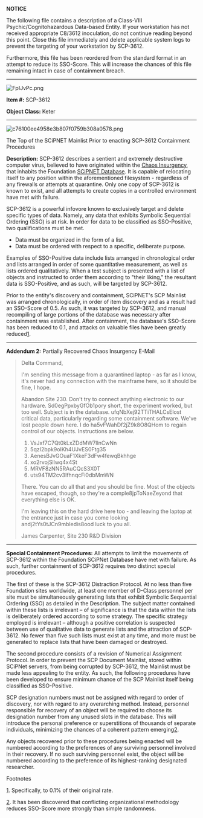 **NOTICE**

The following file contains a description of a Class-VIII Psychic/Cognitohazardous Data-based Entity. If your workstation has not received appropriate C8/3612 inoculation, do not continue reading beyond this point. Close this file immediately and delete applicable system logs to prevent the targeting of your workstation by SCP-3612.

Furthermore, this file has been reordered from the standard format in an attempt to reduce its SSO-Score. This will increase the chances of this file remaining intact in case of containment breach.

* * *

![FpIJvPc.png](http://i.imgur.com/FpIJvPc.png)

**Item #:** SCP-3612

**Object Class:** Keter

  

* * *

![c76100ee4958e3b807f0759b308a0578.png](https://i.gyazo.com/c76100ee4958e3b807f0759b308a0578.png)

The Top of the SCiPNET Mainlist Prior to enacting SCP-3612 Containment Procedures

**Description:** SCP-3612 describes a sentient and extremely destructive computer virus, believed to have originated within the [Chaos Insurgency](/chaos-insurgency-hub), that inhabits the Foundation [SCiPNET Database](/scp-2317). It is capable of relocating itself to any position within the aforementioned filesystem - regardless of any firewalls or attempts at quarantine. Only one copy of SCP-3612 is known to exist, and all attempts to create copies in a controlled environment have met with failure.

SCP-3612 is a powerful infovore known to exclusively target and delete specific types of data. Namely, any data that exhibits Symbolic Sequential Ordering (SSO) is at risk. In order for data to be classified as SSO-Positive, two qualifications must be met.

*   Data must be organized in the form of a list.
*   Data must be ordered with respect to a specific, deliberate purpose.

Examples of SSO-Positive data include lists arranged in chronological order and lists arranged in order of some quantitative measurement, as well as lists ordered qualitatively. When a test subject is presented with a list of objects and instructed to order them according to "their liking," the resultant data is SSO-Positive, and as such, will be targeted by SCP-3612.

Prior to the entity's discovery and containment, SCiPNET's SCP Mainlist was arranged chronologically, in order of item discovery and as a result had an SSO-Score of 0.5. As such, it was targeted by SCP-3612, and manual recompiling of large portions of the database was necessary after containment was established. After containment, the database's SSO-Score has been reduced to 0.1, and attacks on valuable files have been greatly reduced[1](javascript:;).

* * *

**Addendum 2:** Partially Recovered Chaos Insurgency E-Mail

> Delta Command,
> 
> I'm sending this message from a quarantined laptop - as far as I know, it's never had any connection with the mainframe here, so it should be fine, I hope.
> 
> Abandon Site 230. Don't try to connect anything electronic to our hardware. Sd0egPpxbyGfOb1pory short, the experiment worked, but too well. Subject is in the database. ufqNbXej92TTiTHALCsElost critical data, particularly regarding some containment software. We've lost people down here. I do ha5vFWahDf2jZ9k8O8QHom to regain control of our objects. Instructions are below.
> 
> 1.  VsJxf7C7Qt0kLxZDdMW7IlnCwNn
> 2.  5qzI2bpk9oIKh4UJvES0Ftg35
> 3.  AenesBJvGOuaF1XkeF3dFw4fewqBkhhge
> 4.  xo2rvojSllwq4x4St
> 5.  MRVF8zNN5RAuCQcS3X0T
> 6.  uts94TM2cv3IfhnqcFi0dbMmWN
> 
> There. You can do all that and you should be fine. Most of the objects have escaped, though, so they're a comple8jpToNaeZeyond that everything else is OK.
> 
> I'm leaving this on the hard drive here too - and leaving the laptop at the entrance just in case you come looking andj2tYs0tJCn9mbledis8ood luck to you all.
> 
> James Carpenter, Site 230 R&D Division

* * *

**Special Containment Procedures:** All attempts to limit the movements of SCP-3612 within the Foundation SCiPNet Database have met with failure. As such, further containment of SCP-3612 requires two distinct special procedures.

The first of these is the SCP-3612 Distraction Protocol. At no less than five Foundation sites worldwide, at least one member of D-Class personnel per site must be simultaneously generating lists that exhibit Symbolic Sequential Ordering (SSO) as detailed in the Description. The subject matter contained within these lists is irrelevant – of significance is that the data within the lists is deliberately ordered according to some strategy. The specific strategy employed is irrelevant – although a positive correlation is suspected between use of qualitative data to generate lists and the attraction of SCP-3612. No fewer than five such lists must exist at any time, and more must be generated to replace lists that have been damaged or destroyed.

The second procedure consists of a revision of Numerical Assignment Protocol. In order to prevent the SCP Document Mainlist, stored within SCiPNet servers, from being corrupted by SCP-3612, the Mainlist must be made less appealing to the entity. As such, the following procedures have been developed to ensure minimum chance of the SCP Mainlist itself being classified as SSO-Positive.

SCP designation numbers must not be assigned with regard to order of discovery, nor with regard to any overarching method. Instead, personnel responsible for recovery of an object will be required to choose its designation number from any unused slots in the database. This will introduce the personal preference or superstitions of thousands of separate individuals, minimizing the chances of a coherent pattern emerging[2](javascript:;).

Any objects recovered prior to these procedures being enacted will be numbered according to the preferences of any surviving personnel involved in their recovery. If no such surviving personnel exist, the object will be numbered according to the preference of its highest-ranking designated researcher.

Footnotes

[1](javascript:;). Specifically, to 0.1% of their original rate.

[2](javascript:;). It has been discovered that conflicting organizational methodology reduces SSO-Score more strongly than simple randomness.